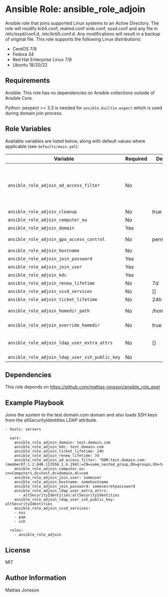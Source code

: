 Ansible Role: ansible_role_adjoin
=========

Ansible role that joins supported Linux systems to an Active Directory. The role will modify krb5.conf, realmd.conf smb.conf, sssd.conf and any file in /etc/sssd/conf.d, /etc/krb5.conf.d. Any modifications will result in a backup of original file.
This role supports the following Linux distributions:

<ul>
<li>CentOS 7/8
<li>Fedora 34
<li>Red Hat Enterprise Linux 7/8
<li>Ubuntu 18/20/22
</ul>

Requirements
------------

Ansible:
This role has no dependencies on Ansible collections outside of Ansible Core.

Python:
pexpect >= 3.3 is needed for `ansible.builtin.expect` which is used during domain join process.


Role Variables
--------------

Available variables are listed below, along with default values where applicable (see `defaults/main.yml`):

| Variable | Required | Default | Comments |
| -------- | -------- | ------- | -------- |
| `ansible_role_adjoin_ad_access_filter` | No | | Access filter as per sssd-ad manpage, e.g. `DOM:test.domain.com:(memberOf:1.2.840.113556.1.4.1941:=CN=some_nested_group,OU=groups,OU=testing,DC=test,DC=domain,DC=com)` would allow access from anyone members/nested groups listed in the some_nested_group group, make note of that nested groups need the OID for LDAP_MATCHING_RULE_IN_CHAIN specified, as done through 1.2.840.113556.1.4.1941 in the above example. For a regular non group without support for nesting one could simply specify the following: `test.domain.com:(memberOf=CN=some_group,OU=groups,OU=testing,DC=test,DC=domain,DC=com)`. |
| `ansible_role_adjoin_cleanup` | No | true | Enable cleanup of any files in the .d folders of krb5 and sssd, default is true. |
| `ansible_role_adjoin_computer_ou` | No | | The full path to the OU where the computer account should be created. |
| `ansible_role_adjoin_domain` | Yes | | Name of the Active Directory domain that will be joined. |
| `ansible_role_adjoin_gpo_access_control` | No | permissive | Configures SSSD GPO-based accesscontrol. Default is permissive, which specifies that GPO-based access control is evaulated but not enforced. Valied values are `permissive`, `enforcing` and `disabled`. |
| `ansible_role_adjoin_hostname` | No | | Optionally specify an hostname to be set when running the role. |
| `ansible_role_adjoin_join_password` | Yes | | Password for the account used to join the system to Active Directory. |
| `ansible_role_adjoin_join_user` | Yes | | Username of the account used to join the system to Active Directory. |
| `ansible_role_adjoin_kdc` | Yes | | FQDN of the KDC of the domain. |
| `ansible_role_adjoin_renew_lifetime` | No | 7d | Renew time for the kerberos ticket. Default is 7 days. |
| `ansible_role_adjoin_sssd_services` | No | [] | A list of services that would work with SSSD. Default is nss and pam. |
| `ansible_role_adjoin_ticket_lifetime` | No | 24h | Lifetime of the kerberos ticket. |
| `ansible_role_adjoin_homedir_path` | No | /home/%f | Path to the homedir of the user, default is `/home/%f` which would result in /home/<username>@test.domain.com in the test.domain.com domain. |
| `ansible_role_adjoin_override_homedir` | No | true | Override the path to the homedir supplied by the Active directory, default is true. The path would be whatever path is specifed in ansible_role_adjoin_homedir_path. |
| `ansible_role_adjoin_ldap_user_extra_attrs` | No | [] | List of LDAP attributes that SSSD would fetch along with the usual set of user attributes, ex `altSecurityIdentities:altSecurityIdentities` if one would like to load SSH keys etc from altSecurityIdentities. |
| `ansible_role_adjoin_ldap_user_ssh_public_key` | No | | The LDAP attribute that contains the user's SSH public keys. |


Dependencies
------------

This role depends on https://github.com/mattias-jonsson/ansible_role_epel

Example Playbook
----------------

Joins the system to the test.domain.com domain and also loads SSH keys from the altSecurityIdentities LDAP attribute.

    - hosts: servers

      vars:
        ansible_role_adjoin_domain: test.domain.com
        ansible_role_adjoin_kdc: test.domain.com
        ansible_role_adjoin_ticket_lifetime: 24h
        ansible_role_adjoin_renew_lifetime: 7d
        ansible_role_adjoin_ad_access_filter: "DOM:test.domain.com:(memberOf:1.2.840.113556.1.4.1941:=CN=some_nested_group,OU=groups,OU=testing,DC=test,DC=domain,DC=com)"
        ansible_role_adjoin_computer_ou: cn=Computers,dc=test,dc=domain,dc=com
        ansible_role_adjoin_join_user: someuser
        ansible_role_adjoin_hostname: somehostname
        ansible_role_adjoin_join_password: somesecretpasssword
        ansible_role_adjoin_ldap_user_extra_attrs:
          - altSecurityIdentities:altSecurityIdentities
        ansible_role_adjoin_ldap_user_ssh_public_key: altSecurityIdentities
        ansible_role_adjoin_sssd_services:
        - nss
        - pam
        - ssh

      roles:
        - ansible_role_adjoin

License
-------

MIT

Author Information
------------------

Mattias Jonsson
